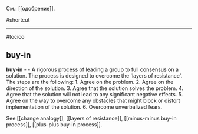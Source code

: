 См.: [[одобрение]].

#shortcut




<hr/>

#tocico

## buy-in

<b>buy-in</b> -  - A rigorous process of leading a group to full consensus on a solution.  The process is designed to overcome the 'layers of resistance'. The steps are the following: 1. Agree on the problem. 2. Agree on the direction of the solution. 3. Agree that the solution solves the problem. 4. Agree that the solution will not lead to any significant negative effects. 5. Agree on the way to overcome any obstacles that might block or distort implementation of the solution. 6. Overcome unverbalized fears. 



See:[[change analogy]], [[layers of resistance]], [[minus-minus buy-in process]], [[plus-plus buy-in process]].
